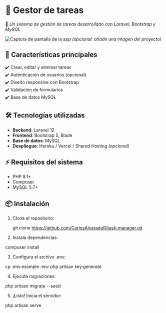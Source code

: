 # 🚀 **Gestor de tareas**  

🔹 *Un sistema de gestión de tareas desarrollado con Laravel, Bootstrap y MySQL.*  

![Captura de pantalla de la app](public/screenshot.png) *(opcional: añade una imagen del proyecto)*  

## 🌟 **Características principales**  
✔️ Crear, editar y eliminar tareas  
✔️ Autenticación de usuarios (opcional)  
✔️ Diseño responsive con Bootstrap  
✔️ Validación de formularios  
✔️ Base de datos MySQL  

## 🛠️ **Tecnologías utilizadas**  
- **Backend**: Laravel 12  
- **Frontend**: Bootstrap 5, Blade  
- **Base de datos**: MySQL  
- **Despliegue**: Heroku / Vercel / Shared Hosting *(opcional)*  

## ⚡ **Requisitos del sistema**  
- PHP 8.1+  
- Composer  
- MySQL 5.7+  

## 📦 **Instalación**  
1. Clona el repositorio:  

   git clone https://github.com/CarlosAlvaradoR/task-manager.git

2. Instala dependencias:

composer install

3. Configura el archivo .env:

cp .env.example .env
php artisan key:generate

4. Ejecuta migraciones:

php artisan migrate --seed

5. ¡Listo! Inicia el servidor:

php artisan serve